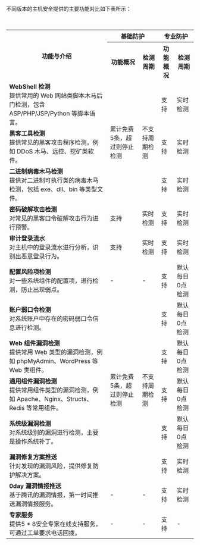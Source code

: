不同版本的主机安全提供的主要功能对比如下表所示：    

<table>
<tr><th rowspan="2" align="center"> 功能与介绍</th><th colspan="2" align="center">基础防护</th><th colspan="2" align="center">专业防护</th></tr>
<tr><th align="center">功能概况</th><th align="center">检测周期</th><th align="center">功能概况</th><th align="center">检测周期</th></tr>
<tr><td><b>WebShell 检测</b></br>提供常用的 Web 网站类脚本木马后门检测，包含 ASP/PHP/JSP/Python 等脚本语言。</td><td rowspan="3"> 累计免费5条，超过则停止检测 </td> <td rowspan="3">不支持周期检测</td></td><td>支持 </td><td>实时检测</td> </tr>
<tr><td><b>黑客工具检测</b></br>提供常见的黑客攻击程序检测，例如 DDoS 木马、远控、挖矿类软件。</td><td>支持</td><td>实时检测  </td> </tr>
<tr><td><b>二进制病毒木马检测</b></br>提供对二进制可执行类的病毒木马检测，包括 exe、dll、bin 等类型文件。</td><td>支持</td><td>实时检测 </td> </tr>
<tr><td><b>密码破解攻击检测</b></br>对常见的黑客口令破解攻击行为进行预警。</td><td>支持 </td><td>实时检测</td><td>支持 </td><td>实时检测</td></tr>
<tr><td><b>审计登录流水</b></br>对主机中的登录流水进行分析，识别出恶意登录行为。</td><td>支持 </td><td>实时检测</td><td>支持 </td><td>实时检测</td></tr>
<tr><td><b>配置风险项检测</b></br>对一些系统组件的配置项，进行检测，防止出现弱点。</td><td>- </td><td>-</td><td>支持</td><td>默认每日0点检测 </td></tr>
<tr><td><b>账户弱口令检测</b></br>对系统账户中存在的密码弱口令信息进行检测。</td><td rowspan="5"> 累计免费5条，超过则停止检测  </td><td rowspan="5">不支持周期检测</td><td>支持</td><td>默认每日0点检测 </td></tr>
<tr><td><b>Web 组件漏洞检测</b></br>提供常用 Web 类型的漏洞检测，例如 phpMyAdmin、WordPress 等 Web 类组件。</td></br></td><td>支持</td><td>默认每日0点检测 </td></tr>
<tr><td><b>通用组件漏洞检测</b></br>提供常用组件类型的漏洞检测，例如 Apache、Nginx、Structs、Redis 等常用组件。</td><td>支持</td><td>默认每日0点检测 </td></tr>
<tr><td><b>系统级漏洞检测</b></br>对系统级别的漏洞进行检测，主要是操作系统补丁。</td><td>支持</td><td>默认每日0点检测 </td></tr>
<tr><td><b>漏洞修复方案推送</b></br>针对发现的漏洞风险，提供修复防护解决方案。</td><td>支持</td><td>实时检测 </td></tr>
<tr><td><b>0day 漏洞情报推送 </b></br>基于腾讯的漏洞情报，第一时间推送漏洞情报服务。</td><td> -</td><td>-</td><td>支持 </td><td>实时检测 </td></tr>
<tr><td><b>专家服务</b></br>提供5 * 8安全专家在线支持服务，可通过工单要求电话回拨。</td><td> -</td><td>-</td><td>支持</td><td>-</td></tr>
</table>

